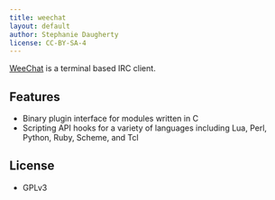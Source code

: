 ```yaml
---
title: weechat
layout: default
author: Stephanie Daugherty
license: CC-BY-SA-4
---
```


[WeeChat](www.weechat.org) is a terminal based IRC client.

## Features
 * Binary plugin interface for modules written in C
 * Scripting API hooks for a variety of languages including Lua, Perl, Python, Ruby, Scheme, and Tcl

## License
 * GPLv3
